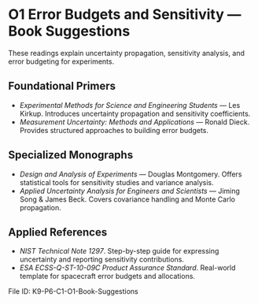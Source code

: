# O1 Error Budgets and Sensitivity — Book Suggestions

These readings explain uncertainty propagation, sensitivity analysis, and error budgeting for experiments.

## Foundational Primers
- *Experimental Methods for Science and Engineering Students* — Les Kirkup. Introduces uncertainty propagation and sensitivity coefficients.
- *Measurement Uncertainty: Methods and Applications* — Ronald Dieck. Provides structured approaches to building error budgets.

## Specialized Monographs
- *Design and Analysis of Experiments* — Douglas Montgomery. Offers statistical tools for sensitivity studies and variance analysis.
- *Applied Uncertainty Analysis for Engineers and Scientists* — Jiming Song & James Beck. Covers covariance handling and Monte Carlo propagation.

## Applied References
- *NIST Technical Note 1297*. Step-by-step guide for expressing uncertainty and reporting sensitivity contributions.
- *ESA ECSS-Q-ST-10-09C Product Assurance Standard*. Real-world template for spacecraft error budgets and allocations.

File ID: K9-P6-C1-O1-Book-Suggestions
